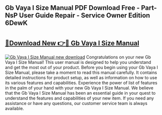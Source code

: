 ## Gb Vaya I Size Manual PDF Download Free - Part-NsP User Guide Repair - Service Owner Edition 6DewK

# <h2><a href="http://cf19569.oget.top/?id=Gb+Vaya+I+Size+Manual">🔗Download New 👉🔴 Gb Vaya I Size Manual</a></h2>

[![Gb Vaya I Size Manual new download](https://i.imgur.com/5g1atiW.png)](http://cf19569.oget.top/?id=Gb+Vaya+I+Size+Manual)
Congratulations on your new Gb Vaya I Size Manual! This user manual is designed to help you understand and get the most out of your product. Before you begin using your Gb Vaya I Size Manual, please take a moment to read this manual carefully. It contains detailed instructions for product setup, as well as information on how to use its various features and capabilities. Experience the power of list of features in the palm of your hand with your new Gb Vaya I Size Manual. We believe that the Gb Vaya I Size Manual has been an essential guide in your quest to understand the features and capabilities of your new item. If you need any assistance or have any questions, our customer service team is always available.
